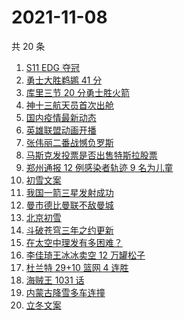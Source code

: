 # 2021-11-08

共 20 条

<!-- BEGIN -->
<!-- 最后更新时间 Mon Nov 08 2021 12:17:33 GMT+0800 (China Standard Time) -->

1. [S11 EDG 夺冠](https://www.zhihu.com/search?q=edg夺冠)
1. [勇士大胜鹈鹕 41 分](https://www.zhihu.com/search?q=勇士)
1. [库里三节 20 分勇士胜火箭](https://www.zhihu.com/search?q=勇士)
1. [神十三航天员首次出舱](https://www.zhihu.com/search?q=神十三出舱)
1. [国内疫情最新动态](https://www.zhihu.com/search?q=疫情)
1. [英雄联盟动画开播](https://www.zhihu.com/search?q=英雄联盟双城之战)
1. [张伟丽二番战憾负罗斯](https://www.zhihu.com/search?q=张伟丽)
1. [马斯克发投票是否出售特斯拉股票](https://www.zhihu.com/search?q=马斯克)
1. [郑州通报 12 例感染者轨迹 9 名为儿童](https://www.zhihu.com/search?q=郑州疫情)
1. [初雪文案](https://www.zhihu.com/search?q=下雪文案)
1. [我国一箭三星发射成功](https://www.zhihu.com/search?q=一箭三星)
1. [曼市德比曼联不敌曼城](https://www.zhihu.com/search?q=曼城)
1. [北京初雪](https://www.zhihu.com/search?q=北京初雪)
1. [斗破苍穹三年之约更新](https://www.zhihu.com/search?q=斗破苍穹三年之约)
1. [在太空中理发有多困难？](https://www.zhihu.com/search?q=太空中理发)
1. [李佳琦王冰冰卖空 12 万罐松子](https://www.zhihu.com/search?q=李佳琦王冰冰)
1. [杜兰特 29+10 篮网 4 连胜](https://www.zhihu.com/search?q=篮网)
1. [海贼王 1031 话](https://www.zhihu.com/search?q=海贼王)
1. [内蒙古降雪多车连撞](https://www.zhihu.com/search?q=内蒙古降雪)
1. [立冬文案](https://www.zhihu.com/search?q=立冬文案)

<!-- END -->
